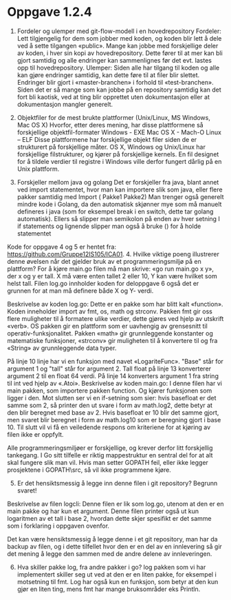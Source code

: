 # Oppgave 1.2.4

1. Fordeler og ulemper med git-flow-modell i en hovedrepository
Fordeler: Lett tilgjengelig for dem som jobber med koden, og koden blir lett å dele ved å sette tilgangen «public». Mange kan jobbe med forskjellige deler av koden, i hver sin kopi av hovedrepository. Dette fører til at mer kan bli gjort samtidig og alle endringer kan sammenlignes før det evt. lastes opp til hovedrepository.
Ulemper: Siden alle har tilgang til koden og alle kan gjøre endringer samtidig, kan dette føre til at filer blir slettet. Endringer blir gjort i «master-branchen» i forhold til «test-branchen». Siden det er så mange som kan jobbe på en repository samtidig kan det fort bli kaotisk, ved at ting blir opprettet uten dokumentasjon eller at dokumentasjon mangler generelt.

2.	Objektfiler for de mest brukte plattformer (Unix/Linux, MS Windows, Mac OS X) Hvorfor, etter deres mening, har disse plattformene så forskjellige objektfil-formater
Windows - EXE
Mac OS X - Mach-O
Linux – ELF
Disse plattformene har forskjellige objekt filer siden de er strukturert på forskjellige måter.
OS X, Windows og Unix/Linux har forskjellige filstrukturer, og kjører på forskjellige kernels.
En fil designet for å tildele verdier til registre i Windows ville derfor fungert dårlig på en Unix plattform.

3.	Forskjeller mellom java og golang
Det er forskjeller fra java, blant annet ved import statementet, hvor man kan importere slik som java, eller flere pakker samtidig med
Import (
Pakke1
Pakke2)
Man trenger også generelt mindre kode i Golang, da den automatisk skjønner mye
som må manuelt defineres i java (som for eksempel break i en switch, dette tar golang automatisk).
Ellers så slipper man semikolon på enden av hver setning
I if statements og lignende slipper man også å bruke () for å holde statementet

Kode for oppgave 4 og 5 er hentet fra: https://github.com/Gruppe12IS105/ICA01.
4.	Hvilke viktige poeng illustrerer denne øvelsen når det gjelder bruk av et programmeringsmiljø på en plattform?
For å kjøre main.go filen må man skrive: «go run main.go x y», der x og y er tall. X må være enten tallet 2 eller 10, Y kan være hvilket som helst tall.
Filen log.go innholder koden for deloppgave 6 også det er grunnen for at man må definere både X og Y- verdi.

Beskrivelse av koden log.go: Dette er en pakke som har blitt kalt «function». Koden inneholder import av fmt, os, math og strconv.
Pakken fmt gir oss flere muligheter til å formatere ulike verdier, dette gjøres ved hjelp av utskrift «verb».
OS pakken gir en plattform som er uavhengig av grensesnitt til operativ-funksjonalitet.
Pakken «math» gir grunnleggende konstanter og matematiske funksjoner, «strconv» gir muligheten til å konvertere til og fra «String» av grunnleggende data typer.

På linje 10 linje har vi en funksjon med navet «LogariteFunc». "Base" står for argument 1 og "tall" står for argument 2. Tall float på linje 13 konverterer argument 2 til en float 64 verdi.
På linje 14 konverters argument 1 fra string til int ved hjelp av «.Atoi».
Beskrivelse av koden main.go: I denne filen har vi main pakken, som importere pakken function. Og kjører funksjonen som ligger i den.
Mot slutten ser vi en if-setning som sier: hvis basefloat er det samme som 2, så printer den ut svare i form av math.log2, dette betyr at den blir beregnet med base av 2.
Hvis basefloat er 10 blir det samme gjort, men svaret blir beregnet i form av math.log10 som er beregning gjort i base 10.
Til slutt vil vi få en veiledende respons om kriteriene for at kjøring av filen ikke er oppfylt.

Alle programmeringsmiljøer er forskjellige, og krever derfor litt forskjellig tankegang.
I Go sitt tilfelle er riktig mappestruktur en sentral del for at alt skal fungere slik man vil.
Hvis man setter GOPATH feil, eller ikke legger prosjektene i GOPATH\src, så vil ikke programmene kjøre.

5.	Er det hensiktsmessig å legge inn denne filen i git repository? Begrunn svaret!

Beskrivelse av filen logcli: Denne filen er lik som log.go, utenom at den er en main pakke og har kun et argument. Denne filen printer også ut kun logaritmen av et tall i base 2, hvordan dette skjer spesifikt er det samme som i forklaring i oppgaven ovenfor.

Det kan være hensiktsmessig å legge denne i et git repository,
man har da backup av filen, og i dette tilfellet hvor den er en del av en innlevering
så gir det mening å legge den sammen med de andre delene av innleveringen.


6.	Hva skiller pakke log, fra andre pakker i go?
log pakken som vi har implementert skiller seg ut ved at den er en liten pakke, for eksempel i motsetning til fmt.
Log har også kun en funksjon, som betyr at den kun gjør en liten ting, mens fmt har mange bruksområder
eks Println.
